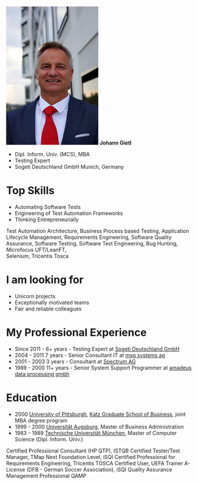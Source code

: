  
![](/foto_gietl.png)  **Johann Gietl**

* Dipl. Inform. Univ. (MCS), MBA
* Testing Expert 
* Sogeti Deutschland GmbH Munich, Germany

# Top Skills
* Automating Software Tests
* Engineering of Test Automation Frameworks
* Thinking Entrepreneurially

Test Automation Architecture, 
Business Process based Testing, 
Application Lifecycle Management, 
Requirements Engineering, 
Software Quality Assurance, 
Software Testing, 
Software Test Engineering, 
Bug Hunting, 
Microfocus UFT/LeanFT,  
Selenium, 
Tricentis Tosca

# I am looking for
* Unicorn projects
* Exceptionally motivated teams
* Fair and reliable colleagues

# My Professional Experience
* Since 2011 - 6+ years - Testing Expert at [Sogeti Deutschland GmbH](https://www.sogeti.de/)
* 2004 - 2011 7 years - Senior Consultant IT at [msg systems ag](https://www.msg.group/)
* 2001 - 2003 3 years - Consultant at [Spectrum AG](http://www.spectrum-ag.de)
* 1989 - 2000 11+ years - Senior System Support Programmer at [amadeus data processing gmbh](http://www.amadeus.com)

# Education
* 2000 [University of Pittsburgh](www.pitt.edu), [Katz Graduate School of Business](http://www.business.pitt.edu/), joint MBA degree program 
* 1999 - 2000 [Universität Augsburg](http://www.mba-augsburg.de), Master of Business Administration 
* 1983 - 1989 [Technische Universität München](https://www.tum.de/), Master of Computer Science (Dipl. Inform. Univ.) 

Certified Professional Consultant (HP QTP), 
ISTQB Certified Tester/Test Manager, 
TMap Next Foundation Level, 
iSQI Certified Professional for Requirements Engineering, 
Tricentis TOSCA Certified User, 
UEFA Trainer A-License (DFB - German Soccer Association), 
iSQI Quality Assurance Management Professional QAMP
